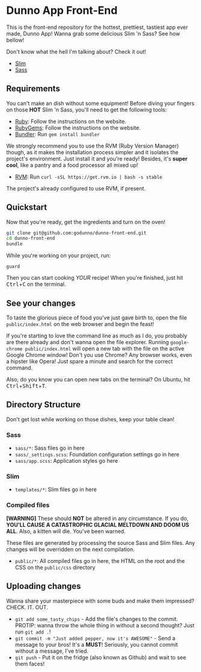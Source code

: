 # Dunno App Front-End

This is the front-end repository for the hottest, prettiest, tastiest
app ever made, Dunno App! Wanna grab some delicious Slim 'n Sass? See
how bellow!

Don't know what the hell I'm talking about? Check it out!

  * [Slim](http://slim-lang.com/)
  * [Sass](http://sass-lang.com/guide)

## Requirements

You can't make an dish without some equipment! Before diving your
fingers on those **HOT** Slim 'n Sass, you'll need to get the following
tools:

  * [Ruby](http://www.ruby-lang.org): Follow the instructions on the
    website.
  * [RubyGems](http://rubygems.org): Follow the instructions on the
    website.
  * [Bundler](http://bundler.io): Run `gem install bundler`

We strongly recommend you to use the RVM (Ruby Version Manager) though,
as it makes the installation process simpler and it isolates the
project's environment. Just install it and you're ready! Besides, it's
**super cool**, like a pantry and a food processor all mixed up!

  * [RVM](http://rvm.io/): Run `curl -sSL https://get.rvm.io | bash -s stable`

The project's already configured to use RVM, if present.

## Quickstart

Now that you're ready, get the ingredients and turn on the oven!

```bash
git clone git@github.com:godunno/dunno-front-end.git
cd dunno-front-end
bundle
```

While you're working on your project, run:

`guard`

Then you can start cooking *YOUR* recipe! When you're finished, just hit
<kbd>Ctrl</kbd>+<kbd>C</kbd> on the terminal.

## See your changes

To taste the glorious piece of food you've just gave birth to, open the
file `public/index.html` on the web browser and begin the feast!

If you're starting to love the command line as much as I do, you
probably are there already and don't wanna open the file explorer.
Running `google-chrome public/index.html` will open a new tab with the
file on the active Google Chrome window! Don't you use Chrome? Any
browser works, even a hipster like Opera! Just spare a minute and search
for the correct command.

Also, do you know you can open new tabs on the terminal? On Ubuntu, hit
<kbd>Ctrl</kbd>+<kbd>Shift</kbd>+<kbd>T</kbd>.

## Directory Structure

Don't get lost while working on those dishes, keep your table clean!

### Sass

  * `sass/*`: Sass files go in here
  * `sass/_settings.scss`: Foundation configuration settings go in here
  * `sass/app.scss`: Application styles go here

### Slim

  * `templates/*`: Slim files go in here

### Compiled files

**[WARNING]** These should **NOT** be altered in any circumstance. If
 you do, **YOU'LL CAUSE A CATASTROPHIC GLACIAL MELTDOWN AND DOOM US
ALL**. Also, a kitten will die. You've been warned.

These files are generated by processing the source Sass and Slim files.
Any changes will be overridden on the next compilation.

  * `public/*`: All compiled files go in here, the HTML on the root and
    the CSS on the `public/css` directory

## Uploading changes

Wanna share your masterpiece with some buds and make them impressed?
CHECK. IT. OUT.

  * `git add some_tasty_chips` - Add the file's changes to the commit.
    PROTIP: wanna throw the whole thing in without a second thought?
    Just run `git add .`!
  * `git commit -m "Just added pepper, now it's AWESOME"` - Send a
    message to your bros! It's a **MUST**! Seriously, you cannot commit
    without a message, I've tried.
  * `git push` - Put it on the fridge (also known as Github) and wait to
    see them faces!
